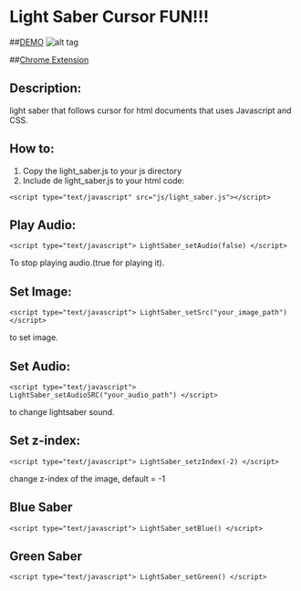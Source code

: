 # Light Saber Cursor FUN!!!

##[DEMO](http://www.akademio.xyz/beta/starwars)
![alt tag](https://dl.dropboxusercontent.com/u/80435/lightsaber.gif)

##[Chrome Extension](https://chrome.google.com/webstore/detail/light-saber/ecjhncafajenonjhgojomkbpbnbclkbk/related)



## Description:
light saber that follows cursor for html documents that uses Javascript and CSS.

## How to:
1. Copy the light_saber.js to your js directory
2. Include de light_saber.js to your html code:

`<script type="text/javascript" src="js/light_saber.js"></script>`

## Play Audio:
`<script type="text/javascript">
		LightSaber_setAudio(false)
	</script>`
	
To stop playing audio.(true for playing it).

## Set Image:
`<script type="text/javascript">
		LightSaber_setSrc("your_image_path")
	</script>`
	
to set image.

## Set Audio:
`<script type="text/javascript">
		LightSaber_setAudioSRC("your_audio_path")
	</script>`
	
to change lightsaber sound.

## Set z-index:
`<script type="text/javascript">
		LightSaber_setzIndex(-2)
	</script>`
	
change z-index of the image, default = -1

## Blue Saber
`<script type="text/javascript">
		LightSaber_setBlue()
	</script>`
	
## Green Saber
`<script type="text/javascript">
		LightSaber_setGreen()
	</script>`
